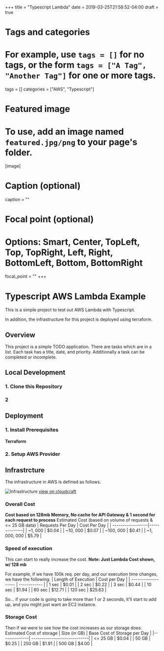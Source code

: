 +++
title = "Typescript Lambda"
date = 2019-03-25T21:58:52-04:00
draft = true

# Tags and categories
# For example, use `tags = []` for no tags, or the form `tags = ["A Tag", "Another Tag"]` for one or more tags.
tags = []
categories = ["AWS", "Typescript"]

# Featured image
# To use, add an image named `featured.jpg/png` to your page's folder. 
[image]
  # Caption (optional)
  caption = ""

  # Focal point (optional)
  # Options: Smart, Center, TopLeft, Top, TopRight, Left, Right, BottomLeft, Bottom, BottomRight
  focal_point = ""
+++

# Typescript AWS Lambda Example
This is a simple project to test out AWS Lambda with Typescript.

In addition, the infrastructure for this project is deployed using terraform.

## Overview
This project is a simple TODO application.
There are tasks which are in a list.
Each task has a title, date, and priority.
Additionally a task can be completed or incomplete.

## Local Development
### 1. Clone this Repository
### 2

## Deployment
### 1. Install Prerequisites
#### Terraform
### 2. Setup AWS Provider
#### 

## Infrastrcture
The infrastructure in AWS is defined as follows.

![Infrastructure](./docs/images/infrastructure.svg)
[view on cloudcraft](https://cloudcraft.co/view/8bdc040f-fe19-4fee-a2c1-931452855373?key=IX2gJcdrcRUp4VvyFukOvw)

### Overall Cost
**Cost based on 128mb Memory, No cache for API Gateway & 1 second for each request to process**
Estimated Cost (based on volume of requests & <= 25 GB data)
| Requests Per Day  | Cost Per Day |
| ------------------|--------------|
|           ~1, 000 | $0.04 |
|          ~10, 000 | $0.07 |
|         ~100, 000 | $0.41 |
|      ~1, 000, 000 | $5.79 |

### Speed of execution
This can start to really increase the cost.
**Note: Just Lambda Cost shown, w/ 128 mb**

For example, if we have 100k req. per day, and our execution time changes, we have the following:
| Length of Execution | Cost per Day |
| ------------------- | ------------ |
| 1 sec | $0.01 |
| 2 sec | $0.22 |
| 3 sec | $0.44 |
| 10 sec | $1.94 |
| 60 sec | $12.71 |
| 120 sec | $25.63 |

So... if your code is going to take more than 1 or 2 seconds, it'll start to add up, and you might just want an EC2 instance.

### Storage Cost
Then if we were to see how the cost increases as our storage does:
Estimated Cost of storage
| Size (in GB) | Base Cost of Storage per Day |
|--------------| -----------------------------|
|  <= 25 GB    |      $0.04 |
|     50 GB    |      $0.25 |
|    250 GB    |      $1.91 |
|    500 GB    |      $4.00 |